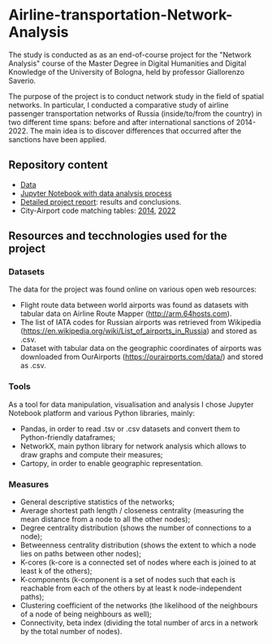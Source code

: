 # Airline-transportation-Network-Analysis

The study is conducted as as an end-of-course project for the "Network Analysis" course of the Master Degree in Digital Humanities and Digital Knowledge of the University of Bologna, held by professor Giallorenzo Saverio.

The purpose of the project is to conduct network study in the field of spatial networks. In particular, I conducted a comparative study of airline passenger transportation networks of Russia (inside/to/from the country) in two different time spans: before and after international sanctions of 2014-2022. The main idea is to discover differences that occurred after the sanctions have been applied.

## Repository content
- <a href='https://github.com/AnastasiyaSopyryaeva/Airline-transportation-Network-Analysis/tree/main/data'>Data</a>
- <a href='https://github.com/AnastasiyaSopyryaeva/Airline-transportation-Network-Analysis/blob/main/Airline%20transportation%20Network%20Analysis.ipynb'>Jupyter Notebook with data analysis process</a>
- <a href='https://github.com/AnastasiyaSopyryaeva/Airline-transportation-Network-Analysis/blob/main/NA%20Project%20Report.pdf'>Detailed project report</a>: results and conclusions.
- City-Airport code matching tables: <a href='https://github.com/AnastasiyaSopyryaeva/Airline-transportation-Network-Analysis/blob/main/iata-city-country%202014.csv'>2014</a>, <a href='https://github.com/AnastasiyaSopyryaeva/Airline-transportation-Network-Analysis/blob/main/iata-city-country%202022.csv'>2022</a>

## Resources and tecchnologies used for the project

### Datasets
The data for the project was found online on various open web resources: 
- Flight route data between world airports was found as datasets with tabular data on Airline Route Mapper (http://arm.64hosts.com). 
- The list of IATA codes for Russian airports was retrieved from Wikipedia (https://en.wikipedia.org/wiki/List_of_airports_in_Russia) and stored as .csv. 
- Dataset with tabular data on the geographic coordinates of airports was downloaded from OurAirports (https://ourairports.com/data/) and stored as .csv. 

### Tools
As a tool for data manipulation, visualisation and analysis I chose Jupyter Notebook platform and various Python libraries, mainly: 
-	Pandas, in order to read .tsv or .csv datasets and convert them to Python-friendly dataframes;
-	NetworkX, main python library for network analysis which allows to draw graphs and compute their measures;
-	Cartopy, in order to enable geographic representation.

### Measures
- General descriptive statistics of the networks;
- Average shortest path length / closeness centrality (measuring the mean distance from a node to all the other nodes);
- Degree centrality distribution (shows the number of connections to a node);
- Betweenness centrality distribution (shows the extent to which a node lies on paths between other nodes);
- K-cores (k-core is a connected set of nodes where each is joined to at least k of the others);
- K-components (k-component is a set of nodes such that each is reachable from each of the others by at least k node-independent paths);
- Clustering coefficient of the networks (the likelihood of the neighbours of a node of being neighbours as well);
- Connectivity, beta index (dividing the total number of arcs in a network by the total number of nodes).
